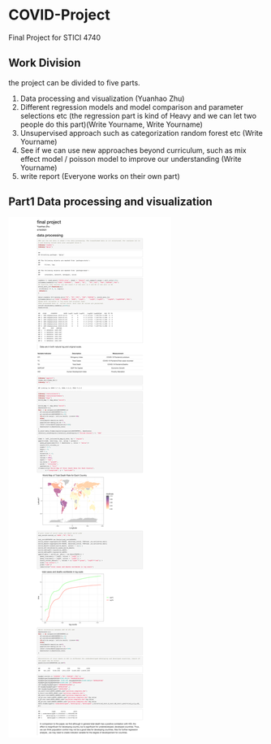 # COVID-Project
Final Project for STICI 4740

## Work Division
the project can be divided to five parts. 
1. Data processing and visualization (Yuanhao Zhu)
2. Different regression models and model comparison and parameter selections etc (the regression part is kind of Heavy and we can let two people do this part)(Write Yourname, Write Yourname)
3. Unsupervised approach such as categorization random forest etc (Write Yourname)
4. See if we can use new approaches beyond curriculum, such as mix effect model / poisson model to improve our understanding (Write Yourname)
5. write report (Everyone works on their own part)

## Part1 Data processing and visualization
<img src="https://github.com/YuanhaoZhu/COVID-Project/blob/main/Part1%20by%20Yuanhao%20Zhu.png">
